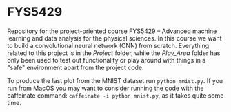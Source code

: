 # FYS5429

Repository for the project-oriented course FYS5429 – Advanced machine learning and data analysis for the physical sciences.
In this course we want to build a convolutional neural network (CNN) from scratch. Everything related to this project is in the *Project* folder, while the *Play_Area* folder has only been used to test out functionality or play around with things in a "safe" environment apart from the project code.

To produce the last plot from the MNIST dataset run `python mnist.py`. If you run from MacOS you may want to consider running the code with the caffeinate command: `caffeinate -i python mnist.py`, as it takes quite some time.
